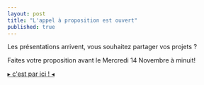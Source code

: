 ```yaml
---
layout: post
title: "L'appel à proposition est ouvert"
published: true
---
```


Les présentations arrivent, vous souhaitez partager vos projets ? 

Faites votre proposition avant le Mercredi 14 Novembre à minuit!

[▸ c'est par ici ! ◂](http://conf.qgis.osgeo.fr/presentation.html) 
